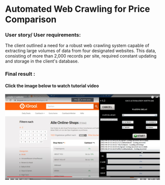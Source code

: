 # Automated Web Crawling for Price Comparison

### User story/ User requirements:

The client outlined a need for a robust web crawling system capable of extracting large volumes
of data from four designated websites. This data, consisting of more than 2,000 records per site,
required constant updating and storage in the client's database.

### Final result :
#### Click the image below to watch tutorial video
[![Click to watch](Screenshot_25.png)](https://www.youtube.com/watch?v=ghXippvUnwA "Click here to watch")
